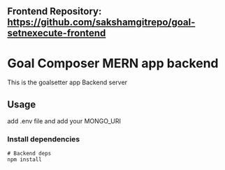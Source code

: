 ## Frontend Repository: https://github.com/sakshamgitrepo/goal-setnexecute-frontend 

# Goal Composer MERN app backend

This is the goalsetter app Backend server

## Usage

add .env file and add your MONGO_URI

### Install dependencies

```
# Backend deps
npm install




